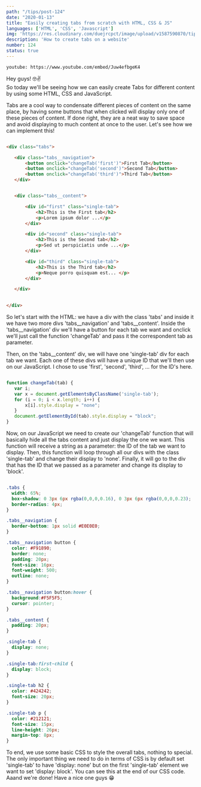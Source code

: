 ```yaml
---
path: "/tips/post-124"
date: "2020-01-13"
title: "Easily creating tabs from scratch with HTML, CSS & JS"
languages: ['HTML', 'CSS', 'Javascript']
img: 'https://res.cloudinary.com/duejrcpct/image/upload/v1587590870/tips/124-1_ynlezi.png'
description: 'How to create tabs on a website'
number: 124
status: true
---
```


`youtube: https://www.youtube.com/embed/Juw4efbgeK4`

Hey guys! 🤓✌  
So today we'll be seeing how we can easily create Tabs for different content by using some HTML, CSS and JavaScript.

Tabs are a cool way to condensate different pieces of content on the same place, by having some buttons that when clicked will display only one of these pieces of content. If done right, they are a neat way to save space and avoid displaying to much content at once to the user. Let's see how we can implement this!

 ```html

<div class="tabs">

    <div class="tabs__navigation">
        <button onclick="changeTab('first')">First Tab</button>
        <button onclick="changeTab('second')">Second Tab</button>
        <button onclick="changeTab('third')">Third Tab</button>
    </div>


    <div class="tabs__content">

        <div id="first" class="single-tab">
            <h2>This is the First tab</h2>
            <p>Lorem ipsum dolor ...</p>
        </div>

        <div id="second" class="single-tab">
            <h2>This is the Second tab</h2>
            <p>Sed ut perspiciatis unde ...</p>
        </div>

        <div id="third" class="single-tab">
            <h2>This is the Third tab</h2>
            <p>Neque porro quisquam est... </p>
        </div>

    </div>
    

</div>

 ```

So let's start with the HTML: we have a div with the class 'tabs' and inside it we have two more divs 'tabs\_\_navigation' and 'tabs\_\_content'. Inside the 'tabs\_\_navigation' div we'll have a button for each tab we want and onclick we'll just call the function 'changeTab' and pass it the correspondent tab as parameter.

Then, on the 'tabs\_\_content' div, we will have one 'single-tab' div for each tab we want. Each one of these divs will have a unique ID that we'll then use on our JavaScript. I chose to use 'first', 'second', 'third', ... for the ID's here.

 ```javascript

function changeTab(tab) {
    var i;
    var x = document.getElementsByClassName('single-tab');
    for (i = 0; i < x.length; i++) {
        x[i].style.display = "none";
    }
    document.getElementById(tab).style.display = "block";
}

 ```

 Now, on our JavaScript we need to create our 'changeTab' function that will basically hide all the tabs content and just display the one we want. This function will receive a string as a parameter: the ID of the tab we want to display. Then, this function will loop through all our divs with the class 'single-tab' and change their display to 'none'. Finally, it will go to the div that has the ID that we passed as a parameter and change its display to 'block'.

  ```css

.tabs {
    width: 65%;
    box-shadow: 0 3px 6px rgba(0,0,0,0.16), 0 3px 6px rgba(0,0,0,0.23);
    border-radius: 4px;
}

.tabs__navigation {
    border-bottom: 1px solid #E0E0E0;
}

.tabs__navigation button {
    color: #F91890;
    border: none;
    padding: 20px;
    font-size: 16px;
    font-weight: 500;
    outline: none;
}

.tabs__navigation button:hover {
    background:#F5F5F5;
    cursor: pointer;
}

.tabs__content { 
    padding: 20px;
}

.single-tab {
    display: none;
}

.single-tab:first-child {
    display: block;
}

.single-tab h2 {
    color: #424242;
    font-size: 20px;
}

.single-tab p {
    color: #212121;
    font-size: 15px;
    line-height: 26px;
    margin-top: 8px;
}
 ```

To end, we use some basic CSS to style the overall tabs, nothing to special. The only important thing we need to do in terms of CSS is by default set 'single-tab' to have 'display: none' but on the first 'single-tab' element we want to set 'display: block'. You can see this at the end of our CSS code.  
Aaand we're done! Have a nice one guys 😁